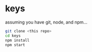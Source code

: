 # keys

assuming you have git, node, and npm...
```bash
git clone <this repo>
cd keys
npm install
npm start
```
